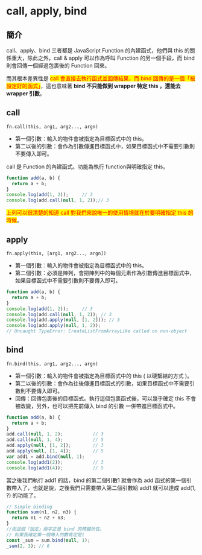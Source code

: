 # call, apply, bind

## 簡介

call、apply、bind 三者都是 JavaScript Function 的內建函式，他們與 this 的關係重大，除此之外，call & apply 可以作為呼叫 Function 的另一個手段，而 bind 則會回傳一個經過包裹後的 Function 回來。

而其根本差異性是 <mark style="color:red;">call 會直接去執行函式並回傳結果，而 bind 回傳的是一個「被設定好的函式」</mark>，這也意味著 **bind 不只能做到 wrapper 特定 this ，還能去 wrapper 引數**。

## call

`fn.call(this, arg1, arg2..., argn)`

* 第一個引數：輸入的物件會被指定為目標函式中的 this。
* 第二以後的引數：會作為引數傳進目標函式中，如果目標函式中不需要引數則不要傳入即可。

call 是 Function 的內建函式。功能為執行 function與明確指定 this。

```javascript
function add(a, b) {
  return a + b;
}
console.log(add(1, 2));		// 3
console.log(add.call(null, 1, 2));// 3
```

<mark style="color:red;">上列可以很清楚的知道 call 對我們來說唯一的使用情境就在於要明確指定 this 的時候</mark>。

## apply

`fn.apply(this, [arg1, arg2..., argn])`

* 第一個引數：輸入的物件會被指定為目標函式中的 this。
* 第二個引數：必須是陣列，會把陣列中的每個元素作為引數傳進目標函式中，如果目標函式中不需要引數則不要傳入即可。

```javascript
function add(a, b) {
  return a + b;
}
console.log(add(1, 2));		// 3
console.log(add.call(null, 1, 2)); // 3
console.log(add.apply(null, [1, 2])); // 3
console.log(add.apply(null, 1, 2)); 
// Uncaught TypeError: CreateListFromArrayLike called on non-object
```

## bind

`fn.bind(this, arg1, arg2..., argn)`

* 第一個引數：輸入的物件會被指定為目標函式中的 this ( 以硬繫結的方式 )。
* 第二以後的引數：會作為往後傳進目標函式的引數，如果目標函式中不需要引數則不要傳入即可。
* 回傳：回傳包裹後的目標函式。執行這個包裹函式後，可以幾乎確定 this 不會被改變，另外，也可以把先前傳入 bind 的引數 一併帶進目標函式中。

```javascript
function add(a, b) {
  return a + b;
}
add.call(null, 1, 2);			// 3
add.call(null, 1, 4);			// 5
add.apply(null, [1, 2]);		// 3
add.apply(null, [1, 4]);		// 5
var add1 = add.bind(null, 1);
console.log(add1(2));			// 3
console.log(add1(4));			// 5
```

當之後我們執行 add1 的話，bind 的第二個引數1 就會作為 add 函式的第一個引數帶入了，也就是說，之後我們只需要帶入第二個引數給 add1 就可以達成 add(1, ?) 的功能了。

```javascript
// Simple binding
function sum(n1, n2, n3) {
  return n1 + n2 + n3;
}
//而這個「設定」兩字正是 bind 的精髓所在。
// 如果我確定第一個傳入的數肯定是1
const _sum = sum.bind(null, 1);
_sum(2, 3); // 6
```

